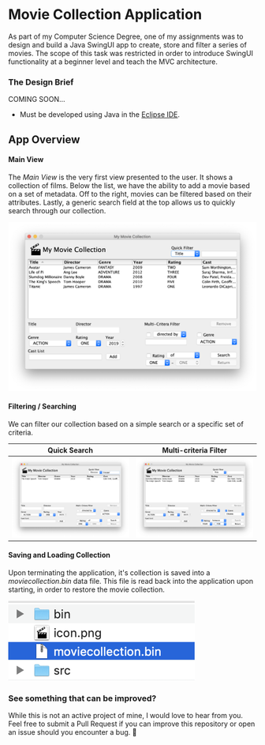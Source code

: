 # Movie Collection Application
As part of my Computer Science Degree, one of my assignments was to design and build a Java SwingUI app to create, store and filter a series of movies. The scope of this task was restricted in order to introduce SwingUI functionality at a beginner level and teach the MVC architecture.

### The Design Brief
COMING SOON...
* Must be developed using Java in the [Eclipse IDE](https://www.eclipse.org).

## App Overview

#### Main View
The *Main View* is the very first view presented to the user. It shows a collection of films. Below the list, we have the ability to add a movie based on a set of metadata. Off to the right, movies can be filtered based on their attributes. Lastly, a generic search field at the top allows us to quickly search through our collection.

![Main View](/screenshots/main-view.png)

#### Filtering / Searching
We can filter our collection based on a simple search or a specific set of criteria.

Quick Search | Multi-criteria Filter
:-------------------------:|:-------------------------:
![Quick Filter](/screenshots/quick-filter.png)  |  ![Criteria Filter](/screenshots/criteria-filter.png)

#### Saving and Loading Collection
Upon terminating the application, it's collection is saved into a *moviecollection.bin* data file. This file is read back into the application upon starting, in order to restore the movie collection.

![Data File](/screenshots/data-file.png)

### See something that can be improved?
While this is not an active project of mine, I would love to hear from you. Feel free to submit a Pull Request if you can improve this repository or open an issue should you encounter a bug. 🐞
